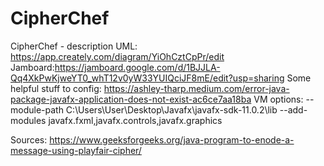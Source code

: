 # CipherChef
CipherChef - description
UML: https://app.creately.com/diagram/YiOhCztCpPr/edit
Jamboard:https://jamboard.google.com/d/1BJJLA-Qq4XkPwKjweYT0_whT12v0yW33YUIQciJF8mE/edit?usp=sharing
Some helpful stuff to config:
https://ashley-tharp.medium.com/error-java-package-javafx-application-does-not-exist-ac6ce7aa18ba
VM options:
--module-path C:\Users\User\Desktop\Javafx\javafx-sdk-11.0.2\lib --add-modules javafx.fxml,javafx.controls,javafx.graphics

Sources:
https://www.geeksforgeeks.org/java-program-to-enode-a-message-using-playfair-cipher/